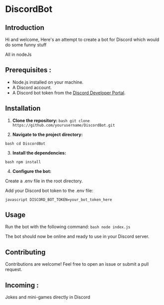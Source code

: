 # DiscordBot

## Introduction

Hi and welcome,
Here's an attempt to create a bot for Discord which would do some funny stuff

All in nodeJs

## Prerequisites :

- Node.js installed on your machine.
- A Discord account.
- A Discord bot token from the [Discord Developer Portal](https://discord.com/developers/applications).

## Installation

1. **Clone the repository:**
   `bash git clone https://github.com/yourusername/DiscordBot.git`

2. **Navigate to the project directory:**

`bash cd DiscordBot`

3. **Install the dependencies:**

`bash npm install`

4. **Configure the bot:**

Create a .env file in the root directory.

Add your Discord bot token to the .env file:

`javascript DISCORD_BOT_TOKEN=your_bot_token_here`

## Usage

Run the bot with the following command:
`bash node index.js`

The bot should now be online and ready to use in your Discord server.

## Contributing

Contributions are welcome! Feel free to open an issue or submit a pull request.

## Incoming :

Jokes and mini-games directly in Discord
